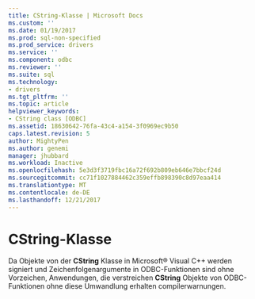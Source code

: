 ```yaml
---
title: CString-Klasse | Microsoft Docs
ms.custom: ''
ms.date: 01/19/2017
ms.prod: sql-non-specified
ms.prod_service: drivers
ms.service: ''
ms.component: odbc
ms.reviewer: ''
ms.suite: sql
ms.technology:
- drivers
ms.tgt_pltfrm: ''
ms.topic: article
helpviewer_keywords:
- CString class [ODBC]
ms.assetid: 18630642-76fa-43c4-a154-3f0969ec9b50
caps.latest.revision: 5
author: MightyPen
ms.author: genemi
manager: jhubbard
ms.workload: Inactive
ms.openlocfilehash: 5e3d3f3719fbc16a72f692b809eb646e7bbcf24d
ms.sourcegitcommit: cc71f1027884462c359effb898390c8d97eaa414
ms.translationtype: MT
ms.contentlocale: de-DE
ms.lasthandoff: 12/21/2017
---
```

# <a name="cstring-class"></a>CString-Klasse
Da Objekte von der **CString** Klasse in Microsoft® Visual C++ werden signiert und Zeichenfolgenargumente in ODBC-Funktionen sind ohne Vorzeichen, Anwendungen, die verstreichen **CString** Objekte von ODBC-Funktionen ohne diese Umwandlung erhalten compilerwarnungen.
